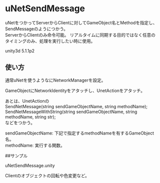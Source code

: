 # uNetSendMessage
uNetをつかってServerからClientに対してGameObject名とMethodを指定し、SendMessageのようにつかう。  
ServerからClientのみ命令可能。
リアルタイムに同期する目的ではなく任意のタイミングのみ、処理を実行したい時に使用。

unity3d 5.1.1p2

## 使い方

通常uNetを使うようなにNetworkManagerを設定。

GameObjectにNetworkIdentityをアタッチし、UnetActionをアタッチ。

あとは、UnetActionの  
SendNetMessage(string sendGameObjectName, string methodName);  
SendNetMessageWithString(string sendGameObjectName, string methodName, string str);  
などをつかう。

sendGameObjectName: 下記で指定するmethodNameを有するGameObject名。  
methodName: 実行する関数。

##サンプル

uNetSendMessage.unity 

Clientのオブジェクトの回転や色変更など。
